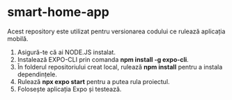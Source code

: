 # smart-home-app
Acest repository este utilizat pentru versionarea codului ce rulează aplicația mobilă.

1. Asigură-te că ai NODE.JS instalat.
2. Instalează EXPO-CLI prin comanda **npm install -g expo-cli**.
3. În folderul repositoriului creat local, rulează **npm install** pentru a instala dependințele.
4. Rulează **npx expo start** pentru a putea rula proiectul.
5. Folosește aplicația Expo și testează.
